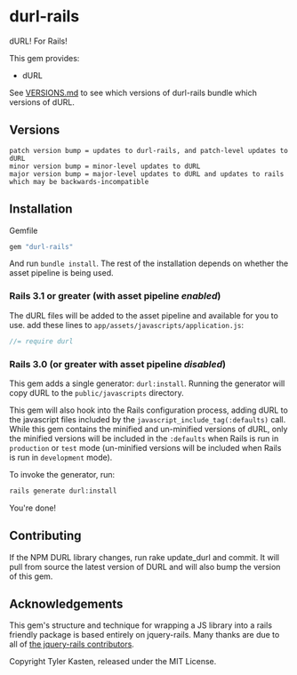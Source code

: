 # durl-rails

dURL! For Rails!

This gem provides:

  * dURL

  See [VERSIONS.md](VERSIONS.md) to see which versions of durl-rails bundle which versions of dURL.

## Versions

```
patch version bump = updates to durl-rails, and patch-level updates to dURL
minor version bump = minor-level updates to dURL
major version bump = major-level updates to dURL and updates to rails which may be backwards-incompatible
```

## Installation

Gemfile

```ruby
gem "durl-rails"
```

And run `bundle install`. The rest of the installation depends on whether the asset pipeline is being used.

### Rails 3.1 or greater (with asset pipeline *enabled*)

The dURL files will be added to the asset pipeline and available for you to use. add these lines to `app/assets/javascripts/application.js`:

```js
//= require durl
```

### Rails 3.0 (or greater with asset pipeline *disabled*)

This gem adds a single generator: `durl:install`. Running the generator will copy dURL to the `public/javascripts` directory.

This gem will also hook into the Rails configuration process, adding dURL to the javascript files included by the `javascript_include_tag(:defaults)` call. While this gem contains the minified and un-minified versions of dURL, only the minified versions will be included in the `:defaults` when Rails is run in `production` or `test` mode  (un-minified versions will be included when Rails is run in `development` mode).

To invoke the generator, run:

```sh
rails generate durl:install
```

You're done!

## Contributing

If the NPM DURL library changes, run rake update_durl and commit.
It will pull from source the latest version of DURL and will also bump the version of this gem.

## Acknowledgements

This gem's structure and technique for wrapping a JS library into a rails friendly package is based entirely on jquery-rails. Many thanks are due to all of [the jquery-rails contributors](https://github.com/rails/jquery-rails/graphs/contributors).

Copyright Tyler Kasten, released under the MIT License.
